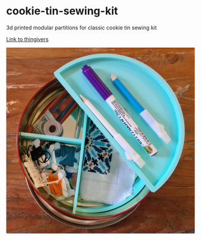 # cookie-tin-sewing-kit
3d printed modular partitions for classic cookie tin sewing kit

[Link to thingivers](https://www.thingiverse.com/thing:6705833)

![result](https://github.com/Avatichi/cookie-tin-sewing-kit/blob/main/Image1.jpeg?raw=true)